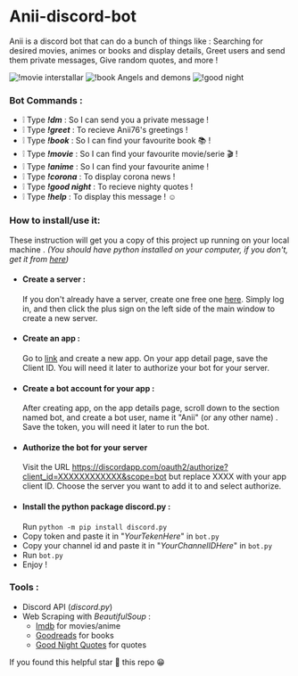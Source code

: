 # Anii-discord-bot
Anii is a discord bot that can do a bunch of things like : 
Searching for desired movies, animes or books and display details, 
Greet users and send them private messages, Give random quotes, and more !

![!movie interstallar](https://cdn.discordapp.com/attachments/717735476907475007/718607263425626142/unknown.png)
![!book Angels and demons](https://cdn.discordapp.com/attachments/717735476907475007/718608599517102140/unknown.png)
![!good night](https://cdn.discordapp.com/attachments/717735476907475007/718609426239717427/unknown.png)

### Bot Commands :
* ❕ Type ***!dm*** : So I can send you a private message ! 
* ❕ Type ***!greet*** : To recieve Anii76's greetings ! 
* ❕ Type ***!book*** : So I can find your favourite book 📚 !
* ❕ Type ***!movie*** : So I can find your favourite movie/serie 🎬 ! 
* ❕ Type ***!anime*** : So I can find your favourite anime !
* ❕ Type ***!corona*** : To display corona news ! 
* ❕ Type ***!good night*** : To recieve nighty quotes ! 
* ❕ Type ***!help*** : To display this message ! ☺️ 

### How to install/use it:
These instruction will get you a copy of this project up running on your local machine .
*(You should have python installed on your computer, if you don't, get it from [here](https://www.python.org/downloads/))*

* #### Create a server :
  If you don't already have a server, create one free one [here](https://discordapp.com). Simply log in, and then click the plus sign on the left side of the main window to create a new server.
* #### Create an app :
  Go to [link](https://discordapp.com/developers/applications/me) and create a new app. On your app detail page, save the Client ID. You will need it later to authorize your bot for your server.  
* #### Create a bot account for your app :
  After creating app, on the app details page, scroll down to the section named bot, and create a bot user, name it "Anii" (or any other name) . Save the token, you will need it later to run the bot.
* #### Authorize the bot for your server
  Visit the URL https://discordapp.com/oauth2/authorize?client_id=XXXXXXXXXXXX&scope=bot but replace XXXX with your app client ID. Choose the server you want to add it to and select authorize.
* #### Install the python package discord.py :
  Run `python -m pip install discord.py`
*  Copy token and paste it in "*YourTekenHere*" in `bot.py`
*  Copy your channel id and paste it in "*YourChannelIDHere*" in `bot.py`
*  Run `bot.py`
*  Enjoy !


### Tools :

* Discord API (*discord.py*)
* Web Scraping with *BeautifulSoup* : 
  * [Imdb](https://www.imdb.com) for movies/anime
  * [Goodreads](https://www.goodreads.com) for books
  * [Good Night Quotes](https://www.luvze.com/good-night-quotes/) for quotes


If you found this helpful star 🌟 this repo 😁
